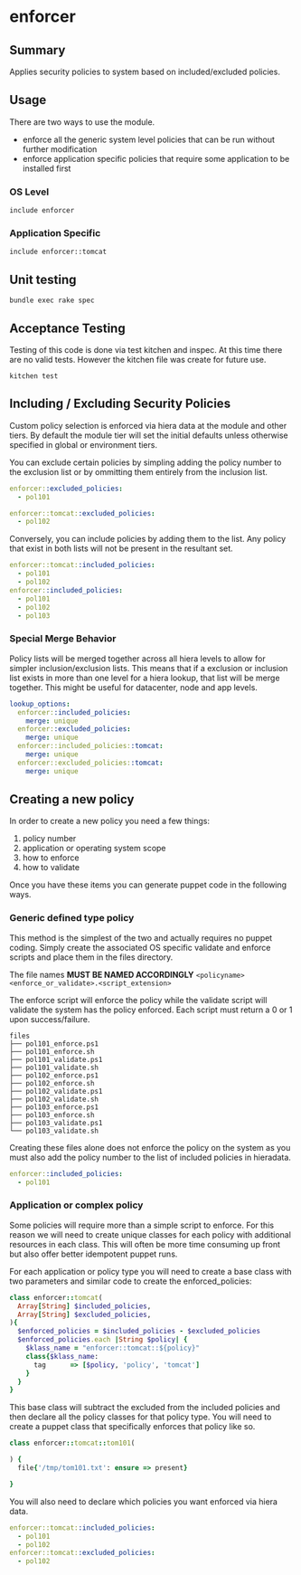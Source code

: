 # enforcer

## Summary

Applies security policies to system based on included/excluded policies.

## Usage

There are two ways to use the module.

- enforce all the generic system level policies that can be run without further modification
- enforce application specific policies that require some application to be installed first

### OS Level

`include enforcer`

### Application Specific

`include enforcer::tomcat`

## Unit testing

`bundle exec rake spec`

## Acceptance Testing

Testing of this code is done via test kitchen and inspec. At this time there are no valid tests. However the kitchen file was create for future use.

`kitchen test`

## Including / Excluding Security Policies

Custom policy selection is enforced via hiera data at the module and other tiers. By default
the module tier will set the initial defaults unless otherwise specified in global or environment tiers.

You can exclude certain policies by simpling adding the policy number to the exclusion list or by ommitting them entirely from the inclusion list.

```yaml
enforcer::excluded_policies:
  - pol101

enforcer::tomcat::excluded_policies:
  - pol102
```

Conversely, you can include policies by adding them to the list. Any policy that exist in both lists will not be present in the resultant set.

```yaml
enforcer::tomcat::included_policies:
  - pol101
  - pol102
enforcer::included_policies:
  - pol101
  - pol102
  - pol103
```

### Special Merge Behavior

Policy lists will be merged together across all hiera levels to allow for simpler inclusion/exclusion lists. This means that if a exclusion or inclusion list exists in more than
one level for a hiera lookup, that list will be merge together. This might be useful for datacenter, node and app levels.

```yaml
lookup_options:
  enforcer::included_policies:
    merge: unique
  enforcer::excluded_policies:
    merge: unique
  enforcer::included_policies::tomcat:
    merge: unique
  enforcer::excluded_policies::tomcat:
    merge: unique
```

## Creating a new policy

In order to create a new policy you need a few things:

1. policy number
2. application or operating system scope
3. how to enforce
4. how to validate

Once you have these items you can generate puppet code in the following ways.

### Generic defined type policy

This method is the simplest of the two and actually requires no puppet coding. Simply create
the associated OS specific validate and enforce scripts and place them in the files directory.

The file names **MUST BE NAMED ACCORDINGLY**
`<policyname><enforce_or_validate>.<script_extension>`

The enforce script will enforce the policy while the validate script will validate the system has the policy enforced. Each script must return a 0 or 1 upon success/failure.

```
files
├── pol101_enforce.ps1
├── pol101_enforce.sh
├── pol101_validate.ps1
├── pol101_validate.sh
├── pol102_enforce.ps1
├── pol102_enforce.sh
├── pol102_validate.ps1
├── pol102_validate.sh
├── pol103_enforce.ps1
├── pol103_enforce.sh
├── pol103_validate.ps1
└── pol103_validate.sh
```

Creating these files
alone does not enforce the policy on the system as you must also add the policy number to the list
of included policies in hieradata.

```yaml
enforcer::included_policies:
  - pol101
```

### Application or complex policy

Some policies will require more than a simple script to enforce. For this reason we will
need to create unique classes for each policy with additional resources in each class. This will often be more time consuming up front but also offer better idempotent puppet runs.

For each application or policy type you will need to create a base class with two parameters and similar code to create the enforced_policies:

```ruby
class enforcer::tomcat(
  Array[String] $included_policies,
  Array[String] $excluded_policies,
){
  $enforced_policies = $included_policies - $excluded_policies
  $enforced_policies.each |String $policy| {
    $klass_name = "enforcer::tomcat::${policy}"
    class{$klass_name:
      tag      => [$policy, 'policy', 'tomcat']
    }
  }
}

```

This base class will subtract the excluded from the included policies and then declare
all the policy classes for that policy type. You will need to create a puppet class that specifically enforces that policy like so.

```ruby
class enforcer::tomcat::tom101(

) {
  file{'/tmp/tom101.txt': ensure => present}

}

```

You will also need to declare which policies you want enforced via hiera data.

```yaml
enforcer::tomcat::included_policies:
  - pol101
  - pol102
enforcer::tomcat::excluded_policies:
  - pol102
```
